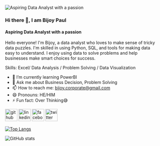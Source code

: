 ![ Aspiring Data Analyst with a passion ](https://media.licdn.com/dms/image/D5616AQHXO5UtgooRYA/profile-displaybackgroundimage-shrink_350_1400/0/1708351001302?e=1722470400&v=beta&t=rDvaYaLl-f5ct0kq7fc7EirqrOsbmCBxj27ocmWQK5o)

### Hi there 👋, I am Bijoy Paul
####  Aspiring Data Analyst with a passion 



Hello everyone! I'm Bijoy, a data analyst who loves to make sense of tricky data puzzles. I'm skilled in using Python, SQL, and tools for making data easy to understand. I enjoy using data to solve problems and help businesses make smart choices for success. 

Skills: Excel/ Data Analysis / Problem Solving / Data Visualization

- 🌱 I’m currently learning PowerBI 
- 💬 Ask me about Business Decision, Problem Solving 
- 📫 How to reach me: bijoy.corporate@gmail.com 
- 😄 Pronouns: HE/HIM 
- ⚡ Fun fact: Over Thinking😅 


[<img src='https://cdn.jsdelivr.net/npm/simple-icons@3.0.1/icons/github.svg' alt='github' height='40'>](https://github.com/graphical-Analysis)  [<img src='https://cdn.jsdelivr.net/npm/simple-icons@3.0.1/icons/linkedin.svg' alt='linkedin' height='40'>](https://www.linkedin.com/in/https://www.linkedin.com/in/bijoy-dataanalyst//)  [<img src='https://cdn.jsdelivr.net/npm/simple-icons@3.0.1/icons/facebook.svg' alt='facebook' height='40'>](https://www.facebook.com/https://www.facebook.com/profile.php?id=100084254133749)  [<img src='https://cdn.jsdelivr.net/npm/simple-icons@3.0.1/icons/twitter.svg' alt='twitter' height='40'>](https://twitter.com/https://x.com/kittsofar)  

[![Top Langs](https://github-readme-stats.vercel.app/api/top-langs/?username=graphical-Analysis)](https://github.com/anuraghazra/github-readme-stats)

![GitHub stats](https://github-readme-stats.vercel.app/api?username=graphical-Analysis&show_icons=true)  

